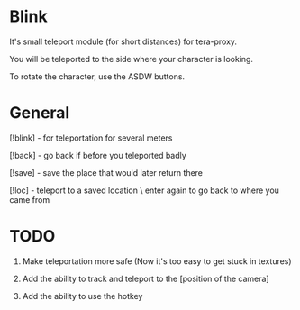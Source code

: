 # Blink

It's small teleport module (for short distances) for tera-proxy.

You will be teleported to the side where your character is looking.

To rotate the character, use the ASDW buttons.

# General

[!blink] - for teleportation for several meters

[!back]  - go back if before you teleported badly

[!save]  - save the place that would later return there

[!loc]   - teleport to a saved location \ enter again to go back to where you came from

# TODO

1. Make teleportation more safe (Now it's too easy to get stuck in textures)

2. Add the ability to track and teleport to the [position of the camera]

3. Add the ability to use the hotkey
